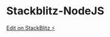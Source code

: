 # Stackblitz-NodeJS

[Edit on StackBlitz ⚡️](https://stackblitz.com/edit/stackblitz-starters-byjlae)